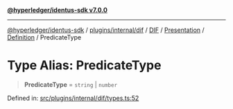 [**@hyperledger/identus-sdk v7.0.0**](../../../../../../../../../../README.md)

***

[@hyperledger/identus-sdk](../../../../../../../../../../README.md) / [plugins/internal/dif](../../../../../../../README.md) / [DIF](../../../../../README.md) / [Presentation](../../../README.md) / [Definition](../README.md) / PredicateType

# Type Alias: PredicateType

> **PredicateType** = `string` \| `number`

Defined in: [src/plugins/internal/dif/types.ts:52](https://github.com/hyperledger/identus-edge-agent-sdk-ts/blob/96423ee84b124a31ce63036d9d623d1cb73a13c2/src/plugins/internal/dif/types.ts#L52)
